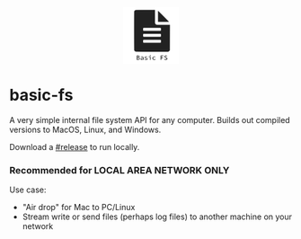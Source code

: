 <div style="text-align:center;">
<img width="100px" height="100px" align="center" src="https://github.com/Parellin-Technologies-LLC/basic-fs/blob/master/logo.png" alt="basic-fs logo">
</div>

# basic-fs
A very simple internal file system API for any computer. Builds out compiled versions to MacOS, Linux, and Windows.

Download a [#release][0] to run locally.

### **Recommended for LOCAL AREA NETWORK ONLY**

Use case:
- "Air drop" for Mac to PC/Linux
- Stream write or send files (perhaps log files) to another machine on your network

[0]: https://github.com/Parellin-Technologies-LLC/basic-fs/
